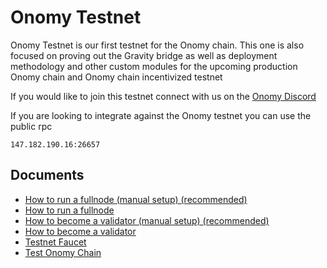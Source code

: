 # Onomy Testnet

Onomy Testnet is our first testnet for the Onomy chain. This one is also focused on proving out the Gravity bridge as well as deployment methodology and other custom modules for the upcoming production Onomy chain and Onomy chain incentivized testnet

If you would like to join this testnet connect with us on the [Onomy Discord](testnet.md)

If you are looking to integrate against the Onomy testnet you can use the public rpc

```
147.182.190.16:26657
```

## Documents

- [How to run a fullnode (manual setup) (recommended)](onomy-testnet-docs/setting-up-a-fullnode-manual.md)
- [How to run a fullnode](onomy-testnet-docs/setting-up-a-fullnode.md)
- [How to become a validator (manual setup) (recommended)](onomy-testnet-docs/setting-up-a-validator-manual.md)
- [How to become a validator](onomy-testnet-docs/setting-up-a-validator.md)
- [Testnet Faucet](onomy-testnet-docs/faucet.md)
- [Test Onomy Chain](onomy-testnet-docs/testing-gravity.md)
